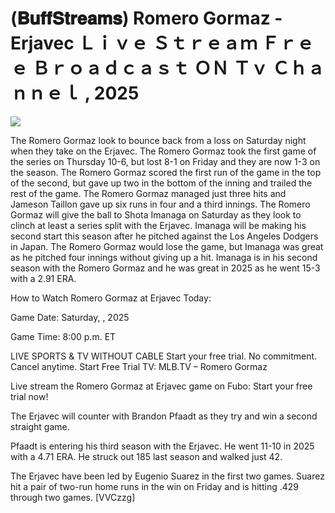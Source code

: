 # (𝐁𝐮𝐟𝐟𝐒𝐭𝐫𝐞𝐚𝐦𝐬) Romero Gormaz - Erjavec Ｌｉｖｅ Ｓｔｒｅａｍ Ｆｒｅｅ Ｂｒｏａｄｃａｓｔ ＯＮ Ｔｖ Ｃｈａｎｎｅｌ , 2025  
  
  
[![](https://i.imgur.com/qSNzIqt.png)](https://movie.rssnews.media/tjZBmIUjk.php)  
  
The Romero Gormaz look to bounce back from a loss on Saturday night when they take on the Erjavec. The Romero Gormaz took the first game of the series on Thursday 10-6, but lost 8-1 on Friday and they are now 1-3 on the season. The Romero Gormaz scored the first run of the game in the top of the second, but gave up two in the bottom of the inning and trailed the rest of the game. The Romero Gormaz managed just three hits and Jameson Taillon gave up six runs in four and a third innings. The Romero Gormaz will give the ball to Shota Imanaga on Saturday as they look to clinch at least a series split with the Erjavec. Imanaga will be making his second start this season after he pitched against the Los Angeles Dodgers in Japan. The Romero Gormaz would lose the game, but Imanaga was great as he pitched four innings without giving up a hit. Imanaga is in his second season with the Romero Gormaz and he was great in 2025 as he went 15-3 with a 2.91 ERA.

How to Watch Romero Gormaz at Erjavec Today:

Game Date: Saturday, , 2025

Game Time: 8:00 p.m. ET

LIVE SPORTS & TV WITHOUT CABLE
Start your free trial. No commitment. Cancel anytime.
Start Free Trial
TV: MLB.TV – Romero Gormaz

Live stream the Romero Gormaz at Erjavec game on Fubo: Start your free trial now!

The Erjavec will counter with Brandon Pfaadt as they try and win a second straight game.

Pfaadt is entering his third season with the Erjavec. He went 11-10 in 2025 with a 4.71 ERA. He struck out 185 last season and walked just 42.

The Erjavec have been led by Eugenio Suarez in the first two games. Suarez hit a pair of two-run home runs in the win on Friday and is hitting .429 through two games. [VVCzzg]